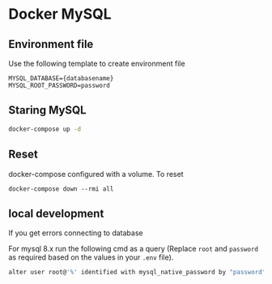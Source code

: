 # Docker MySQL

## Environment file

Use the following template to create environment file

```environment
MYSQL_DATABASE={databasename}
MYSQL_ROOT_PASSWORD=password
```

## Staring MySQL

```bash
docker-compose up -d
```

## Reset

docker-compose configured with a volume. To reset

```mysql
docker-compose down --rmi all
```

## local development

If you get errors connecting to database

For mysql 8.x run the following cmd as a query (Replace `root` and `password` as required based on the values in your `.env` file).

```bash
alter user root@'%' identified with mysql_native_password by "password";
```
